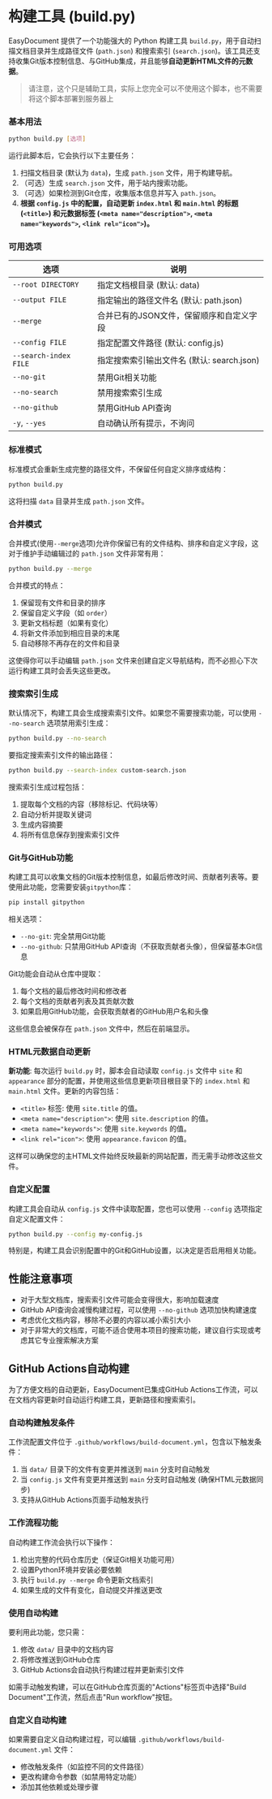 # 构建工具 (build.py)

EasyDocument 提供了一个功能强大的 Python 构建工具 `build.py`，用于自动扫描文档目录并生成路径文件 (`path.json`) 和搜索索引 (`search.json`)。该工具还支持收集Git版本控制信息、与GitHub集成，并且能够**自动更新HTML文件的元数据**。

> 请注意，这个只是辅助工具，实际上您完全可以不使用这个脚本，也不需要将这个脚本部署到服务器上

### 基本用法

```bash
python build.py [选项]
```

运行此脚本后，它会执行以下主要任务：
1. 扫描文档目录 (默认为 `data`)，生成 `path.json` 文件，用于构建导航。
2. （可选）生成 `search.json` 文件，用于站内搜索功能。
3. （可选）如果检测到Git仓库，收集版本信息并写入 `path.json`。
4. **根据 `config.js` 中的配置，自动更新 `index.html` 和 `main.html` 的标题 (`<title>`) 和元数据标签 (`<meta name="description">`, `<meta name="keywords">`, `<link rel="icon">`)。**

### 可用选项

| 选项 | 说明 |
|------|------|
| `--root DIRECTORY` | 指定文档根目录 (默认: data) |
| `--output FILE` | 指定输出的路径文件名 (默认: path.json) |
| `--merge` | 合并已有的JSON文件，保留顺序和自定义字段 |
| `--config FILE` | 指定配置文件路径 (默认: config.js) |
| `--search-index FILE` | 指定搜索索引输出文件名 (默认: search.json) |
| `--no-git` | 禁用Git相关功能 |
| `--no-search` | 禁用搜索索引生成 |
| `--no-github` | 禁用GitHub API查询 |
| `-y`, `--yes` | 自动确认所有提示，不询问 |

### 标准模式

标准模式会重新生成完整的路径文件，不保留任何自定义排序或结构：

```bash
python build.py
```

这将扫描 `data` 目录并生成 `path.json` 文件。

### 合并模式

合并模式(使用`--merge`选项)允许你保留已有的文件结构、排序和自定义字段，这对于维护手动编辑过的 `path.json` 文件非常有用：

```bash
python build.py --merge
```

合并模式的特点：

1. 保留现有文件和目录的排序
2. 保留自定义字段（如 `order`）
3. 更新文档标题（如果有变化）
4. 将新文件添加到相应目录的末尾
5. 自动移除不再存在的文件和目录

这使得你可以手动编辑 `path.json` 文件来创建自定义导航结构，而不必担心下次运行构建工具时会丢失这些更改。

### 搜索索引生成

默认情况下，构建工具会生成搜索索引文件。如果您不需要搜索功能，可以使用 `--no-search` 选项禁用索引生成：

```bash
python build.py --no-search
```

要指定搜索索引文件的输出路径：

```bash
python build.py --search-index custom-search.json
```

搜索索引生成过程包括：

1. 提取每个文档的内容（移除标记、代码块等）
2. 自动分析并提取关键词
3. 生成内容摘要
4. 将所有信息保存到搜索索引文件

### Git与GitHub功能

构建工具可以收集文档的Git版本控制信息，如最后修改时间、贡献者列表等。要使用此功能，您需要安装`gitpython`库：

```bash
pip install gitpython
```

相关选项：

- `--no-git`: 完全禁用Git功能
- `--no-github`: 只禁用GitHub API查询（不获取贡献者头像），但保留基本Git信息

Git功能会自动从仓库中提取：

1. 每个文档的最后修改时间和修改者
2. 每个文档的贡献者列表及其贡献次数
3. 如果启用GitHub功能，会获取贡献者的GitHub用户名和头像

这些信息会被保存在 `path.json` 文件中，然后在前端显示。

### HTML元数据自动更新

**新功能**: 每次运行 `build.py` 时，脚本会自动读取 `config.js` 文件中 `site` 和 `appearance` 部分的配置，并使用这些信息更新项目根目录下的 `index.html` 和 `main.html` 文件。更新的内容包括：

- `<title>` 标签: 使用 `site.title` 的值。
- `<meta name="description">`: 使用 `site.description` 的值。
- `<meta name="keywords">`: 使用 `site.keywords` 的值。
- `<link rel="icon">`: 使用 `appearance.favicon` 的值。

这样可以确保您的主HTML文件始终反映最新的网站配置，而无需手动修改这些文件。

### 自定义配置

构建工具会自动从 `config.js` 文件中读取配置，您也可以使用 `--config` 选项指定自定义配置文件：

```bash
python build.py --config my-config.js
```

特别是，构建工具会识别配置中的Git和GitHub设置，以决定是否启用相关功能。

## 性能注意事项

- 对于大型文档库，搜索索引文件可能会变得很大，影响加载速度
- GitHub API查询会减慢构建过程，可以使用 `--no-github` 选项加快构建速度
- 考虑优化文档内容，移除不必要的内容以减小索引大小
- 对于非常大的文档库，可能不适合使用本项目的搜索功能，建议自行实现或考虑其它专业搜索解决方案

## GitHub Actions自动构建

为了方便文档的自动更新，EasyDocument已集成GitHub Actions工作流，可以在文档内容更新时自动运行构建工具，更新路径和搜索索引。

### 自动构建触发条件

工作流配置文件位于 `.github/workflows/build-document.yml`，包含以下触发条件：

1. 当 `data/` 目录下的文件有变更并推送到 `main` 分支时自动触发
2. 当 `config.js` 文件有变更并推送到 `main` 分支时自动触发 (确保HTML元数据同步)
3. 支持从GitHub Actions页面手动触发执行

### 工作流程功能

自动构建工作流会执行以下操作：

1. 检出完整的代码仓库历史（保证Git相关功能可用）
2. 设置Python环境并安装必要依赖
3. 执行 `build.py --merge` 命令更新文档索引
4. 如果生成的文件有变化，自动提交并推送更改

### 使用自动构建

要利用此功能，您只需：

1. 修改 `data/` 目录中的文档内容
2. 将修改推送到GitHub仓库
3. GitHub Actions会自动执行构建过程并更新索引文件

如需手动触发构建，可以在GitHub仓库页面的"Actions"标签页中选择"Build Document"工作流，然后点击"Run workflow"按钮。

### 自定义自动构建

如果需要自定义自动构建过程，可以编辑 `.github/workflows/build-document.yml` 文件：

- 修改触发条件（如监控不同的文件路径）
- 更改构建命令参数（如禁用特定功能）
- 添加其他依赖或处理步骤 
